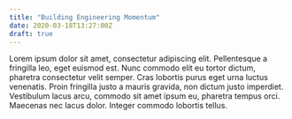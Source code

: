 ```yaml
---
title: "Building Engineering Momentum"
date: 2020-03-18T13:27:00Z
draft: true
---
```


Lorem ipsum dolor sit amet, consectetur adipiscing elit. Pellentesque a fringilla leo, eget euismod est. Nunc commodo elit eu tortor dictum, pharetra consectetur velit semper. Cras lobortis purus eget urna luctus venenatis. Proin fringilla justo a mauris gravida, non dictum justo imperdiet. Vestibulum lacus arcu, commodo sit amet ipsum eu, pharetra tempus orci. Maecenas nec lacus dolor. Integer commodo lobortis tellus.


